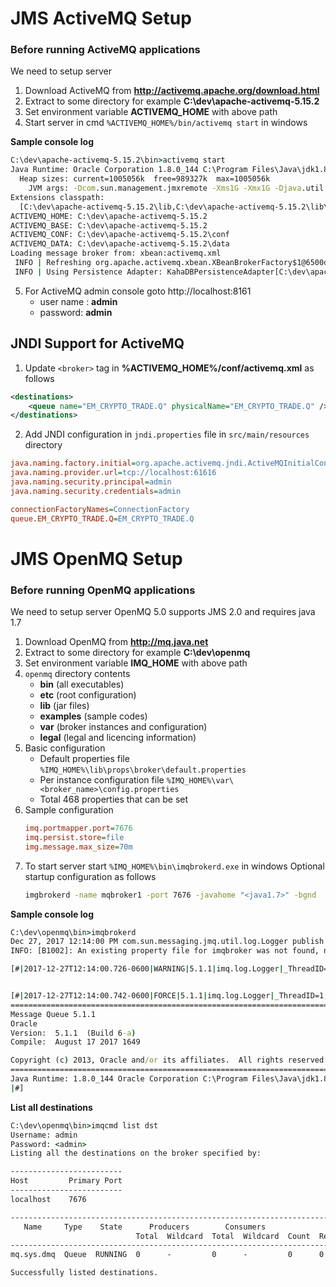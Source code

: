 # JMS ActiveMQ Setup

### Before running ActiveMQ applications

We need to setup server

1. Download ActiveMQ from **http://activemq.apache.org/download.html**
2. Extract to some directory for example **C:\dev\apache-activemq-5.15.2**
3. Set environment variable **ACTIVEMQ_HOME** with above path
4. Start server in cmd ```%ACTIVEMQ_HOME%/bin/activemq start``` in windows

**Sample console log**
```bat
C:\dev\apache-activemq-5.15.2\bin>activemq start
Java Runtime: Oracle Corporation 1.8.0_144 C:\Program Files\Java\jdk1.8.0_144\jre
  Heap sizes: current=1005056k  free=989327k  max=1005056k
    JVM args: -Dcom.sun.management.jmxremote -Xms1G -Xmx1G -Djava.util.logging.config.file=logging.properties -Djava.security.auth.login.config=C:\dev\apache-activemq-5.15.2\conf\login.config -Dactivemq.classpath=C:\dev\apache-activemq-5.15.2\conf;C:\dev\apache-activemq-5.15.2/conf;C:\dev\apache-activemq-5.15.2/conf; -Dactivemq.home=C:\dev\apache-activemq-5.15.2 -Dactivemq.base=C:\dev\apache-activemq-5.15.2 -Dactivemq.conf=C:\dev\apache-activemq-5.15.2\conf -Dactivemq.data=C:\dev\apache-activemq-5.15.2\data -Djava.io.tmpdir=C:\dev\apache-activemq-5.15.2\data\tmp
Extensions classpath:
  [C:\dev\apache-activemq-5.15.2\lib,C:\dev\apache-activemq-5.15.2\lib\camel,C:\dev\apache-activemq-5.15.2\lib\optional,C:\dev\apache-activemq-5.15.2\lib\web,C:\dev\apache-activemq-5.15.2\lib\extra]
ACTIVEMQ_HOME: C:\dev\apache-activemq-5.15.2
ACTIVEMQ_BASE: C:\dev\apache-activemq-5.15.2
ACTIVEMQ_CONF: C:\dev\apache-activemq-5.15.2\conf
ACTIVEMQ_DATA: C:\dev\apache-activemq-5.15.2\data
Loading message broker from: xbean:activemq.xml
 INFO | Refreshing org.apache.activemq.xbean.XBeanBrokerFactory$1@6500df86: startup date [Wed Dec 20 21:26:57 CST 2017]; root of context hierarchy
 INFO | Using Persistence Adapter: KahaDBPersistenceAdapter[C:\dev\apache-activemq-5.15.2\data\kahadb]
```
5. For ActiveMQ admin console goto http://localhost:8161
    + user name : **admin** 
    + password: **admin**

## JNDI Support for ActiveMQ

1. Update ```<broker>``` tag in **%ACTIVEMQ_HOME%/conf/activemq.xml** as follows

```xml
<destinations>
    <queue name="EM_CRYPTO_TRADE.Q" physicalName="EM_CRYPTO_TRADE.Q" />
</destinations>
```
2. Add JNDI configuration in ```jndi.properties``` file in ```src/main/resources``` directory

```ini 
java.naming.factory.initial=org.apache.activemq.jndi.ActiveMQInitialContextFactory
java.naming.provider.url=tcp://localhost:61616
java.naming.security.principal=admin
java.naming.security.credentials=admin

connectionFactoryNames=ConnectionFactory
queue.EM_CRYPTO_TRADE.Q=EM_CRYPTO_TRADE.Q
```

# JMS OpenMQ Setup
### Before running OpenMQ applications

We need to setup server
OpenMQ 5.0 supports JMS 2.0 and requires java 1.7

1. Download OpenMQ from **http://mq.java.net**
2. Extract to some directory for example **C:\dev\openmq**
3. Set environment variable **IMQ_HOME** with above path
4. ```openmq``` directory contents
    + **bin** (all executables)
    + **etc** (root configuration)
    + **lib** (jar files)
    + **examples** (sample codes)
    + **var** (broker instances and configuration)
    + **legal** (legal and licencing information)
5. Basic configuration
    + Default properties file ```%IMQ_HOME%\lib\props\broker\default.properties```
    + Per instance configuration file ```%IMQ_HOME%\var\<broker_name>\config.properties```
    + Total 468 properties that can be set
6. Sample configuration
    ```ini
    imq.portmapper.port=7676
    imq.persist.store=file
    img.message.max_size=70m
    ```
7. To start server
    start ```%IMQ_HOME%\bin\imqbrokerd.exe``` in windows
    Optional startup configuration as follows
    ```bat
    imgbrokerd -name mqbroker1 -port 7676 -javahome "<java1.7>" -bgnd
    ```
**Sample console log**
 ```bat
C:\dev\openmq\bin>imqbrokerd
Dec 27, 2017 12:14:00 PM com.sun.messaging.jmq.util.log.Logger publish
INFO: [B1002]: An existing property file for imqbroker was not found, no stored properties will be loaded

[#|2017-12-27T12:14:00.726-0600|WARNING|5.1.1|imq.log.Logger|_ThreadID=1;_ThreadName=main;|[S2004]: Log output channel com.sun.messaging.jmq.util.log.SysLogHandler is disabled: no imqutil in java.library.path|#]


[#|2017-12-27T12:14:00.742-0600|FORCE|5.1.1|imq.log.Logger|_ThreadID=1;_ThreadName=main;|
================================================================================
Message Queue 5.1.1
Oracle
Version:  5.1.1  (Build 6-a)
Compile:  August 17 2017 1649

Copyright (c) 2013, Oracle and/or its affiliates.  All rights reserved.
================================================================================
Java Runtime: 1.8.0_144 Oracle Corporation C:\Program Files\Java\jdk1.8.0_144\jre
|#]

```
**List all destinations**
```bat
C:\dev\openmq\bin>imqcmd list dst
Username: admin
Password: <admin>
Listing all the destinations on the broker specified by:

-------------------------
Host         Primary Port
-------------------------
localhost    7676

-----------------------------------------------------------------------------------------------------
   Name     Type    State      Producers        Consumers                      Msgs
                            Total  Wildcard  Total  Wildcard  Count  Remote  UnAck  InDelay  Avg Size
-----------------------------------------------------------------------------------------------------
mq.sys.dmq  Queue  RUNNING  0      -         0      -         0      0       0      0        0.0

Successfully listed destinations.
```

